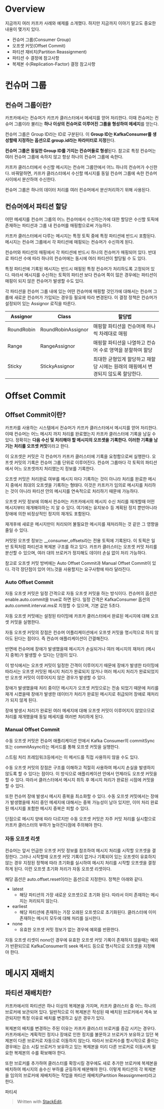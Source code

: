 # Overview

지금까지 여러 카프카 사례와 예제를 소개했다. 하지만 지금까지 이야기 말고도 중요한 내용이 몇가지 있다. 

* 컨슈머 그룹(Consumer Group)
* 오프셋 커밋(Offset Commit)
* 파티션 재비치(Partition Reassignment)
* 파티션 수 결정에 참고사항
* 복제본 수(Replication-Factor) 결정 참고사항


# 컨슈머 그룹

## 컨슈머 그룹이란?

카프카에서는 컨슈머가 카프카 클러스터에서 메세지를 얻어 처리한다. 이때 컨슈머는 컨슈머 그룹이라 불리는 **하나 이상의 컨슈머로 이루어진 그룹을 형성하여 메세지**를 얻는다. 

컨슈머 그룹은 Group ID라는 ID로 구분된다. 이 **Group ID는 KafkaConsumer를 생성할때 지정하는 옵션으로 group.id라는 파라미터로 지정**한다. 

**컨슈머 그룹은 동일한 Group ID를 가지는 컨슈머들로 형셩**된다. 참고로 특정 컨슈머는 여러 컨슈머 그룹에 속하지 않고 항상 하나의 컨슈머 그룹에 속한다. 

카프카 클러스터에서 수신할 메시지는 컨슈머 그룹안에서 어느 하나의 컨슈머가 수신한다. 바꿔말하면, 카프카 클러스터에서 수신할 메시지를 동일 컨슈머 그룹에 속한 컨슈머 사이에서 분산하여 수신한다. 

컨슈머 그룹은 하나의 데이터 처리를 여러 컨슈머에서 분산처리하기 위해 사용된다. 

## 컨슈머에서 파티션 할당

어떤 메세지를 컨슈머 그룹의 어느 컨슈머에서 수신하는가에 대한 할당은 수신할 토픽에 존재하는 파티션과 그룹 내 컨슈머를 매핑함으로써 가능하다. 

카프카 클러스터에서 다루는 메시지는 특정 토픽 중에 특정 파티션에 반드시 포함된다. 메시지는 컨슈머 그룹에서 각 파티션에 매핑되는 컨슈머가 수신하게 된다. 

컨슈머와 파티션의 매핑에서 각 파티션에 반드시 하나의 컨슈머가 매핑되어 있다. 반대로 파티션 수에 따라 하나의 컨슈머에는 동시에 여러 파티션이 할당될 수 도 있다. 

특정 파티션에 기록된 메시지는 반드시 매핑된 특정 컨슈머가 처리하도록 고정되어 있다. 따라서 메시지를 수신하는 토픽의 파티션 보다 컨슈머 쪽이 많은 경우에는 파티션이 매핑이 되지 않은 컨슈머가 발생할 수도 있다. 

각 파티션을 컨슈머 그룹 내에 있는 어떤 컨슈머에 매핑할 것인가에 대해서는 컨슈머 그룹에 새로운 컨슈머가 가입되는 경우등 필요에 따라 변경된다. 이 결정 정책은 컨슈머가 설정되어 있는 Assignor 로직을 따른다. 

|Assignor| Class  | 할당법|
|--|--|--|
|RoundRobin| RoundRobinAssignor  | 매핑할 파티션을 컨슈머에 하나씩 차례대로 매핑|
|Range| RangeAssignor  | 매핑할 파티션을 나열하고 컨슈머 수로 영역을 분할하여 할당|
|Sticky| StickyAssignor  | 최대한 균형있게 할당하고 재할당 시에는 원래의 매핑에서 변경되지 않도록 할당한다. |

# Offset Commit

## Offset Commit이란?

카프카를 사용하는 시스템에서 컨슈머가 카프카 클러스터에서 메시지를 얻어 처리한다. 이때 컨슈머는 어느 메시지 까지 처리를 완료했는지 카프카 클러스터에 기록을 남길 수 있다. 정확히는 **다음 수신 및 처리해야 할 메시지의 오프셋을 기록한다. 이러한 기록을 남기는 처리를 오프셋 커밋**이라고 한다. 

이 오프셋은 커밋은 각 컨슈머가 카프카 클러스터에 기록을 요청함으로써 실행한다. 오프셋 커밋의 기록은 컨슈머 그룹 단위로 이루어진다. 컨슈머 그룹마다 각 토픽의 파티션에서 어느 오프셋까지 처리했는지 정보를 기록한다. 

오프셋 커밋은 처리완료 여부를 메시지 마다 기록하는 것이 아니라 처리를 완료한 메시지 중에서 최대의 오프셋을 기록하는 형태다. 이것은 카프카가 임의로 메시지를 처리하는 것이 아니라 파티션 안의 메시지를 연속적으로 처리하기 때문에 가능하다.

오프셋 커밋 정보에 의해서 컨슈머는 카프카에서의 메시지 수신 처리를 재개할때 어떤 메시지부터 재개해야하는 지 알 수 있다. 여기에는 유지보수 등 계획된 정지 뿐만아니라 장애에 의한 비정상적인 정지의 재개도 포함된다. 

재개후에 새로운 메시지만이 처리되어 불필요한 메시지를 재처리하는 것  같은 그 영향을 줄일 수 있다. 

커밋된 오프셋 정보는 __consumer_offsets라는 전용 토픽에 기록된다. 이 토픽은 일반 토픽처럼 파티션과 복제본 구조를 하고 있다. 카프카 클러스터는 오프셋 커밋 처리를 분산할 수 있으며, 여러 대의 브로커가 정지해도 데이터 손실 없이 처리 가능하다. 

참고로 오프셋 커밋 방버에는 Auto Offset Commit과 Manual Offset Commit이 있다. 각각 장단점이 있어 어느것을 사용할지는 요구사항에 따라 달라진다.

### Auto Offset Commit

자동 오프셋 커밋은 일정 간격으로 자동 오프셋 커밋을 하는 방식이다. 컨슈머의 옵션은 enable.auto.commit을 true로 하면 된다. 일정 간격은 KafkaConsumer 옵션의 auto.commit.interval.ms로 지정할 수 있으며, 기본 값은 5초다. 

자동 오프셋 커밋에는 설정된 타이밍에 카프카 클러스터에서 완료된 메시지에 대해 오프셋 커밋을 실행한다. 

자동 오프셋 커밋의 장점은 컨슈머 어플리케이션에서 오프셋 커밋을 명시적으로 하지 않아도 된다는 점이다. 즉 컨슈머 애플리케이션이 간결해진다. 

반면에 컨슈머에 장애가 발생했을때 메시지가 손실되거나 여러 메시지의 재처리 (메시지 중복)가 발생할 수 있다는 단점이 있다. 

이 방식에서는 오프셋 커밋이 일정한 간격이 이루어지기 때문에 장애가 발생한 타이밍에 따라서는 오프셋 커밋된 메시지 처리가 완료되지 않거나 여러 메시지 처리가 완료되었지만 오프셋 커밋이 이루어지지 않은 경우가 발생할 수 있다.

장애가 발생했을때 처리 중이던 메시지가 오프셋 커밋으로는 전송 되었기 때문에 처리를 재개 시켰을때 장애가 발생한 데이터가 처리가 완료된 메시지로 취급되어 장애로 재처리가 되지 않게 된다.

장애 발생시 처리가 완료된 여러 메세지에 대해 오프셋 커밋이 이루어지지 않았으므로 처리를 재개했을때 동일 메세지를 여러번 처리하게 된다. 

### Manual Offset Commit

수동 오프셋 커밋은 컨슈머 애플리케이션 안에서 Kafka Consumer의 commitSync 또는 commitAsync라는 메서드를 통해 오프셋 커밋을 실행한다.

스트림 처리 프레임워크등에서는 이 메서드를 직접 사용하지 않을 수도 있다. 

수동 오프셋 커밋의 장점은 구조를 이해하고 적절히 사용하여 메시지 손실을 발생하지 않도록 할 수 있다는 점이다. 이 방식으로 애플리케이션 안에서 언제라도 오프셋 커밋을 할 수 있다. 따라서 클러스터에서 메시지 취득 후 메시지 처리가 완료된 시점에 커밋을 할 수 있다. 

또한 컨슈머 장애 발생시 메시지 중복을 최소화할 수 있다. 수동 오프셋 커밋에서는 장애가 발생했을때 처리 중인 메세지에 대해서는 중복 가능성이 남아 있지만, 이미 처리 완료된 메시지를 포함한 메시지 중복은 피할 수 있다. 

단점으로 메시지 양에 따라 다르지만 수동 오프셋 커밋은 자주 커밋 처리를 실시함으로 카프카 클러스터의 부하가 높아진다점에 주의해야 한다. 

### 자동 오프셋 리셋

컨슈머는 앞서 언급한 오프셋 커밋 정보를 참조하여 메시지 처리를 시작할 오프셋을 결정한다. 그러나 시작할때 오프셋 커밋 기록이 없거나 기록되어 있는 오프셋이 유효하지 않는 경우 지정된 정책에 따라 초기화를 실시하여 메시지 처리를 시작할 오프셋을 결정하게 된다. 이런 오프셋 초기화 처리가 자동 오프셋 리셋이다. 

해당 옵션은 auto.offset.reset이라는 옵션으로 지정한다. 정책은 아래와 같다.

* latest
	* 해당 파티션의 가장 새로운 오프셋으로 초기화 된다. 따라서 이미 존재하는 메시지는 처리되지 않는다.
* earliest 
	* 해당 파티션에 존재하는 가장 오래된 오프셋으로 초기화된다. 클러스터에 이미 존재하는 메시지 모두에 대해 처리를 실시한다. 
* none
	* 유효한 오프셋 커밋 정보가 없는 경우에 예외를 반환한다.

자동 오프셋 리셋이 nono인 경우에 유효한 오프셋 커밋 기록이 존재하지 않을때는 예외가 반환되므로 KafkaConsumer의 seek 메서드 등으로 명시적으로 오프셋을 지정해야 한다. 

# 메시지 재배치

## 파티션 재배치란?

카프카에서의 파티션은 하나 이상의 복제본을 가지며, 카프카 클러스터 중 어느 하나의 브로커에 보관되어 있다. 일반적으로 이 복제본은 작성된 때 배치된 브로커에서 계속 보관되지만 특정 이유로 배치를 변경하고 싶은 경우가 있다. 

복제본의 배치를 변경하는 주된 이유는 카프카 클러스터 브로커를 증감 시키는 경우다. 카프카에서는 계획적인 정지나 장애로 인한 정지를 불문하고 브로커가 보유하고 있던 복제본이 다른 브로커로 자동으로 이동하지 않는다. 따라서 브로커수를 항시적으로 줄이는 경우에는 감소 시킬 브로커가 보유하고 있는 복제본을 미리 다른 브로커로 이동시켜 필요한 복제본의 수를 확보해야 한다. 

또한 브로커를 추가하여 클러스터를 확장시킬 경우에도 새로 추가한 브로커에 복제본을 배치하여 메시지의 송수신 부하를 균등하게 배분해야 한다. 이렇게 파티션의 각 복제본을 임의의 브로커에 재배치하는 작업을 파티션 재배치(Partition Reassignment)라고 한다. 

파티셔
	




> Written with [StackEdit](https://stackedit.io/).
<!--stackedit_data:
eyJoaXN0b3J5IjpbMjUzMzE3MjM1LDE1NzA5MTE4MzYsMTI2ND
A2ODExNCw5OTExMDYyMCwtMjEwOTQzNjAzLDIwNTkzOTk4MzMs
NjM0ODA2NDg4LC0zODY3NjYzODYsMTI3Mjc0NDU2MF19
-->